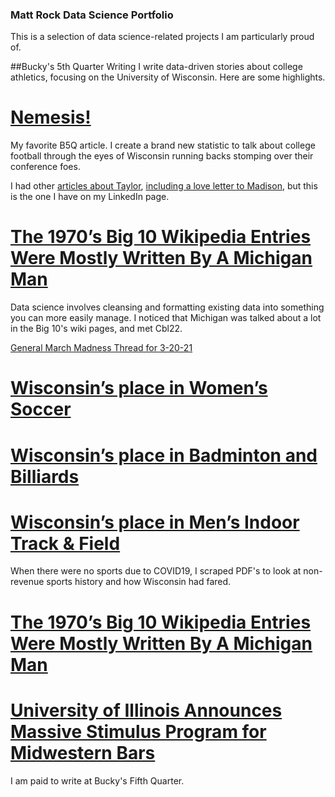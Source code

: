 ### Matt Rock Data Science Portfolio
 
This is a selection of data science-related projects I am particularly proud of.

##Bucky's 5th Quarter Writing
I write data-driven stories about college athletics, focusing on the University of Wisconsin. Here are some highlights. 


# [Nemesis!](https://www.sbnation.com/e/20726511)
My favorite B5Q article. I create a brand new statistic to talk about college football through the eyes of Wisconsin running backs stomping over their conference foes. 

I had other [articles about Taylor](https://www.buckys5thquarter.com/2019/9/12/20860105/wisconsin-badgers-football-jonathan-taylor-is-very-good-at-football-records-ron-dayne-melvin-gordon), [including a love letter to Madison](https://www.sbnation.com/e/20814921),  but this is the one I have on my LinkedIn page.

# [The 1970’s Big 10 Wikipedia Entries Were Mostly Written By A Michigan Man](https://www.sbnation.com/e/21110152)
Data science involves cleansing and formatting existing data into something you can more easily manage. I noticed that Michigan was talked about a lot in the Big 10's wiki pages, and met Cbl22.

[General March Madness Thread for 3-20-21](https://www.sbnation.com/e/22104899) 



# [Wisconsin’s place in Women’s Soccer](https://www.sbnation.com/e/21166001)
# [Wisconsin’s place in Badminton and Billiards](https://www.sbnation.com/e/21199042)
# [Wisconsin’s place in Men’s Indoor Track & Field](https://www.buckys5thquarter.com/2020/8/9/21360221/wisconsins-badgers-place-in-mens-indoor-track-and-field-morgan-mcdonald-nebraska-michigan)
When there were no sports due to COVID19, I scraped PDF's to look at non-revenue sports history and how Wisconsin had fared. 

# [The 1970’s Big 10 Wikipedia Entries Were Mostly Written By A Michigan Man](https://www.sbnation.com/e/21110152)

# [University of Illinois Announces Massive Stimulus Program for Midwestern Bars](https://www.sbnation.com/e/21954439)
I am paid to write at Bucky's Fifth Quarter. 